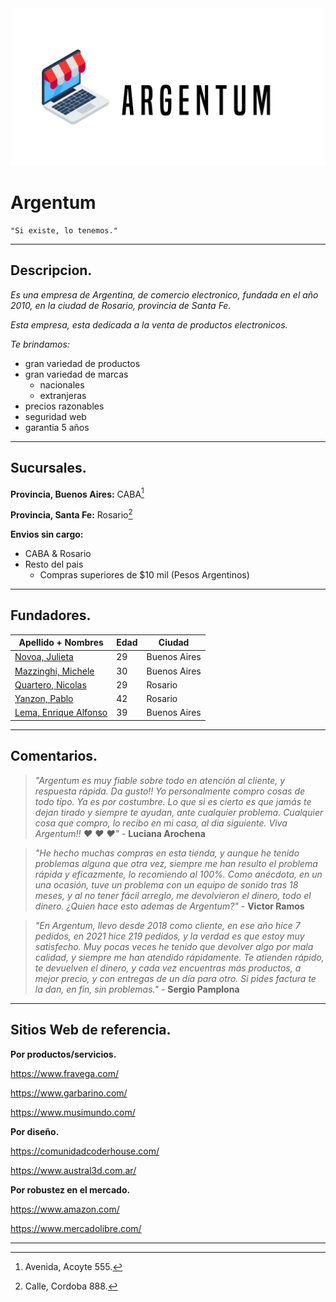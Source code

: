 <!--
![Logo](./Icon%20by%20Chanut%20is%20Industries%20on%20freeicons.io.png "Icon by Chanut is Industries on freeicons.io")
-->

<div align= "center">
    <a href= "#">
        <img src= "./public/images/Logo_MD.jpg" alt= "Logo">
    </a>
</div>

# Argentum

    "Si existe, lo tenemos."

---

## Descripcion.

_Es una empresa de Argentina, de comercio electronico, fundada en el año 2010, en la ciudad de Rosario, provincia de Santa Fe._

_Esta empresa, esta dedicada a la venta de productos electronicos._

_Te brindamos:_

-   gran variedad de productos
-   gran variedad de marcas
    -   nacionales
    -   extranjeras
-   precios razonables
-   seguridad web
-   garantia 5 años

---

## Sucursales.

**Provincia, Buenos Aires:** CABA[^1]

**Provincia, Santa Fe:** Rosario[^2]

**Envios sin cargo:**

-   CABA & Rosario
-   Resto del pais
    -   Compras superiores de $10 mil (Pesos Argentinos)

<!--
```diff
+ CABA & Rosario
- Resto del pais
    - Compras superiores de $10 mil (Pesos Argentinos)
```
-->

---

## Fundadores.

| Apellido + Nombres                                                           | Edad | Ciudad       |
| ---------------------------------------------------------------------------- | ---- | ------------ |
| [Novoa, Julieta](https://github.com/julietanovoa "@julietanovoa")            | 29   | Buenos Aires |
| [Mazzinghi, Michele](http://github.com/Mikimazz "@Mikimazz")                 | 30   | Buenos Aires |
| [Quartero, Nicolas](https://github.com/nicoquartero "@nicoquartero")         | 29   | Rosario      |
| [Yanzon, Pablo](https://github.com/yanzonpablo "@yanzonpablo")               | 42   | Rosario      |
| [Lema, Enrique Alfonso](https://github.com/EnriqueAlfonso "@EnriqueAlfonso") | 39   | Buenos Aires |

---

## Comentarios.

> _"Argentum es muy fiable sobre todo en atención al cliente, y respuesta rápida. Da gusto!! Yo personalmente compro cosas de todo tipo. Ya es por costumbre. Lo que si es cierto es que jamás te dejan tirado y siempre te ayudan, ante cualquier problema. Cualquier cosa que compro, lo recibo en mi casa, al dia siguiente. Viva Argentum!! :heart: :heart: :heart:"_ - **Luciana Arochena**

> _"He hecho muchas compras en esta tienda, y aunque he tenido problemas alguna que otra vez, siempre me han resulto el problema rápida y eficazmente, lo recomiendo al 100%. Como anécdota, en un una ocasión, tuve un problema con un equipo de sonido tras 18 meses, y al no tener fácil arreglo, me devolvieron el dinero, todo el dinero. ¿Quien hace esto ademas de Argentum?"_ - **Victor Ramos**

> _"En Argentum, llevo desde 2018 como cliente, en ese año hice 7 pedidos, en 2021 hice 219 pedidos, y la verdad es que estoy muy satisfecho. Muy pocas veces he tenido que devolver algo por mala calidad, y siempre me han atendido rápidamente. Te atienden rápido, te devuelven el dinero, y cada vez encuentras más productos, a mejor precio, y con entregas de un día para otro. Si pides factura te la dan, en fin, sin problemas."_ - **Sergio Pamplona**

---

## Sitios Web de referencia.

**Por productos/servicios.**

https://www.fravega.com/

https://www.garbarino.com/

https://www.musimundo.com/

**Por diseño.**

https://comunidadcoderhouse.com/

https://www.austral3d.com.ar/

**Por robustez en el mercado.**

https://www.amazon.com/

https://www.mercadolibre.com/

---

[^1]: Avenida, Acoyte 555.
[^2]: Calle, Cordoba 888.
